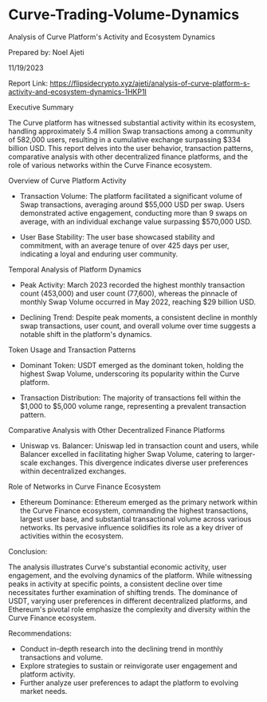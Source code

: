 # Curve-Trading-Volume-Dynamics

Analysis of Curve Platform's Activity and Ecosystem Dynamics

Prepared by: Noel Ajeti

11/19/2023

Report Link: https://flipsidecrypto.xyz/ajeti/analysis-of-curve-platform-s-activity-and-ecosystem-dynamics-1HKP1I 

Executive Summary

The Curve platform has witnessed substantial activity within its ecosystem, handling approximately 5.4 million Swap transactions among a community of 582,000 users, resulting in a cumulative exchange surpassing $334 billion USD. This report delves into the user behavior, transaction patterns, comparative analysis with other decentralized finance platforms, and the role of various networks within the Curve Finance ecosystem.

Overview of Curve Platform Activity

- Transaction Volume: The platform facilitated a significant volume of Swap transactions, averaging around $55,000 USD per swap. Users demonstrated active engagement, conducting more than 9 swaps on average, with an individual exchange value surpassing $570,000 USD.

- User Base Stability: The user base showcased stability and commitment, with an average tenure of over 425 days per user, indicating a loyal and enduring user community.



Temporal Analysis of Platform Dynamics

- Peak Activity: March 2023 recorded the highest monthly transaction count (453,000) and user count (77,600), whereas the pinnacle of monthly Swap Volume occurred in May 2022, reaching $29 billion USD.

- Declining Trend: Despite peak moments, a consistent decline in monthly swap transactions, user count, and overall volume over time suggests a notable shift in the platform's dynamics.

Token Usage and Transaction Patterns

- Dominant Token: USDT emerged as the dominant token, holding the highest Swap Volume, underscoring its popularity within the Curve platform.

- Transaction Distribution: The majority of transactions fell within the $1,000 to $5,000 volume range, representing a prevalent transaction pattern.

Comparative Analysis with Other Decentralized Finance Platforms

- Uniswap vs. Balancer: Uniswap led in transaction count and users, while Balancer excelled in facilitating higher Swap Volume, catering to larger-scale exchanges. This divergence indicates diverse user preferences within decentralized exchanges.




Role of Networks in Curve Finance Ecosystem

- Ethereum Dominance: Ethereum emerged as the primary network within the Curve Finance ecosystem, commanding the highest transactions, largest user base, and substantial transactional volume across various networks. Its pervasive influence solidifies its role as a key driver of activities within the ecosystem.

Conclusion:

The analysis illustrates Curve's substantial economic activity, user engagement, and the evolving dynamics of the platform. While witnessing peaks in activity at specific points, a consistent decline over time necessitates further examination of shifting trends. The dominance of USDT, varying user preferences in different decentralized platforms, and Ethereum's pivotal role emphasize the complexity and diversity within the Curve Finance ecosystem.

Recommendations:

- Conduct in-depth research into the declining trend in monthly transactions and volume.
- Explore strategies to sustain or reinvigorate user engagement and platform activity.
- Further analyze user preferences to adapt the platform to evolving market needs.


